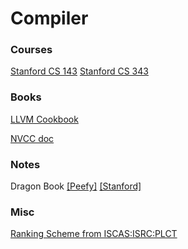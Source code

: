 # Compiler

### Courses

[Stanford CS 143](https://web.stanford.edu/class/cs143/) [Stanford CS 343](https://web.stanford.edu/class/cs343/)

### Books

[LLVM Cookbook](https://github.com/iBreaker/book/blob/master/LLVM%20Cookbook.pdf)

[NVCC doc](https://docs.nvidia.com/cuda/cuda-compiler-driver-nvcc/index.html)

### Notes

Dragon Book [[Peefy]](https://github.com/Peefy/CompileDragonBook) [[Stanford]](https://suif.stanford.edu/dragonbook/lecture-notes.html)

### Misc

[Ranking Scheme from ISCAS:ISRC:PLCT](https://github.com/lazyparser/weloveinterns/blob/master/how-do-we-rank-interns.md)
